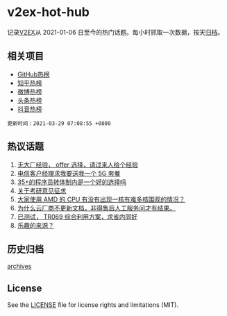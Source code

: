 # v2ex-hot-hub

 记录[V2EX](https://www.v2ex.com/)从 2021-01-06 日至今的热门话题。每小时抓取一次数据，按天[归档](archives)。
 
 ## 相关项目

- [GitHub热榜](https://github.com/lonnyzhang423/github-hot-hub)
- [知乎热榜](https://github.com/lonnyzhang423/zhihu-hot-hub)
- [微博热榜](https://github.com/lonnyzhang423/weibo-hot-hub)
- [头条热榜](https://github.com/lonnyzhang423/toutiao-hot-hub)
- [抖音热榜](https://github.com/lonnyzhang423/douyin-hot-hub)


 `更新时间：2021-03-29 07:08:55 +0800`

## 热议话题

1. [无大厂经验， offer 选择，请过来人给个经验](https://www.v2ex.com/t/765826)
1. [电信客户经理求我要送我一个 5G 套餐](https://www.v2ex.com/t/765836)
1. [35+的程序员转体制内是一个好的选择吗](https://www.v2ex.com/t/765819)
1. [关于考研意见征求](https://www.v2ex.com/t/765811)
1. [大家使用 AMD 的 CPU 有没有出现一核有难多核围观的情况？](https://www.v2ex.com/t/765902)
1. [为什么云厂商不更新文档，非得售后人工服务问才有结果。](https://www.v2ex.com/t/765910)
1. [已测试， TR069 综合利用方案，求省内同好](https://www.v2ex.com/t/765833)
1. [乐趣的来源？](https://www.v2ex.com/t/765806)

## 历史归档

[archives](archives)

## License

See the [LICENSE](LICENSE) file for license rights and limitations (MIT).
